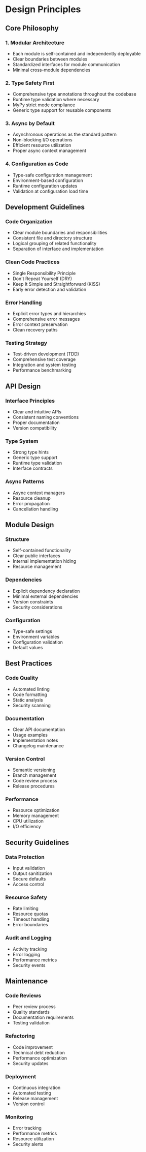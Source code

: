 # Design Principles

## Core Philosophy

### 1. Modular Architecture
- Each module is self-contained and independently deployable
- Clear boundaries between modules
- Standardized interfaces for module communication
- Minimal cross-module dependencies

### 2. Type Safety First
- Comprehensive type annotations throughout the codebase
- Runtime type validation where necessary
- MyPy strict mode compliance
- Generic type support for reusable components

### 3. Async by Default
- Asynchronous operations as the standard pattern
- Non-blocking I/O operations
- Efficient resource utilization
- Proper async context management

### 4. Configuration as Code
- Type-safe configuration management
- Environment-based configuration
- Runtime configuration updates
- Validation at configuration load time

## Development Guidelines

### Code Organization
- Clear module boundaries and responsibilities
- Consistent file and directory structure
- Logical grouping of related functionality
- Separation of interface and implementation

### Clean Code Practices
- Single Responsibility Principle
- Don't Repeat Yourself (DRY)
- Keep It Simple and Straightforward (KISS)
- Early error detection and validation

### Error Handling
- Explicit error types and hierarchies
- Comprehensive error messages
- Error context preservation
- Clean recovery paths

### Testing Strategy
- Test-driven development (TDD)
- Comprehensive test coverage
- Integration and system testing
- Performance benchmarking

## API Design

### Interface Principles
- Clear and intuitive APIs
- Consistent naming conventions
- Proper documentation
- Version compatibility

### Type System
- Strong type hints
- Generic type support
- Runtime type validation
- Interface contracts

### Async Patterns
- Async context managers
- Resource cleanup
- Error propagation
- Cancellation handling

## Module Design

### Structure
- Self-contained functionality
- Clear public interfaces
- Internal implementation hiding
- Resource management

### Dependencies
- Explicit dependency declaration
- Minimal external dependencies
- Version constraints
- Security considerations

### Configuration
- Type-safe settings
- Environment variables
- Configuration validation
- Default values

## Best Practices

### Code Quality
- Automated linting
- Code formatting
- Static analysis
- Security scanning

### Documentation
- Clear API documentation
- Usage examples
- Implementation notes
- Changelog maintenance

### Version Control
- Semantic versioning
- Branch management
- Code review process
- Release procedures

### Performance
- Resource optimization
- Memory management
- CPU utilization
- I/O efficiency

## Security Guidelines

### Data Protection
- Input validation
- Output sanitization
- Secure defaults
- Access control

### Resource Safety
- Rate limiting
- Resource quotas
- Timeout handling
- Error boundaries

### Audit and Logging
- Activity tracking
- Error logging
- Performance metrics
- Security events

## Maintenance

### Code Reviews
- Peer review process
- Quality standards
- Documentation requirements
- Testing validation

### Refactoring
- Code improvement
- Technical debt reduction
- Performance optimization
- Security updates

### Deployment
- Continuous integration
- Automated testing
- Release management
- Version control

### Monitoring
- Error tracking
- Performance metrics
- Resource utilization
- Security alerts